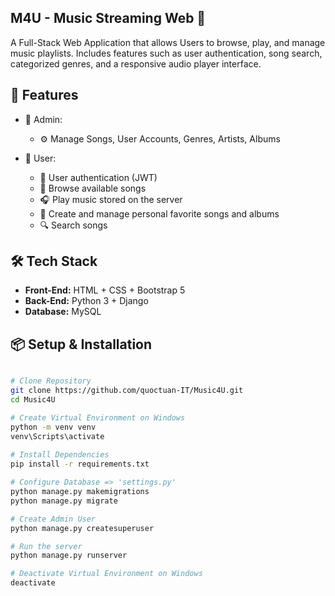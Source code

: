 ## M4U - Music Streaming Web 🎵

A Full-Stack Web Application that allows Users to browse, play, and manage music playlists.
Includes features such as user authentication, song search, categorized genres, and a responsive audio player interface.


## 🚀 Features

- 👤 Admin:
  - ⚙️ Manage Songs, User Accounts, Genres, Artists, Albums
  
- 🧑 User:
  - 🔐 User authentication (JWT)
  - 🎵 Browse available songs
  - 🎧 Play music stored on the server
  - 🛒 Create and manage personal favorite songs and albums
  - 🔍 Search songs 


## 🛠️ Tech Stack

- **Front-End:** HTML + CSS + Bootstrap 5
- **Back-End:** Python 3 + Django
- **Database:** MySQL


## 📦 Setup & Installation

```bash

# Clone Repository
git clone https://github.com/quoctuan-IT/Music4U.git
cd Music4U

# Create Virtual Environment on Windows
python -m venv venv
venv\Scripts\activate
    
# Install Dependencies
pip install -r requirements.txt

# Configure Database => 'settings.py'
python manage.py makemigrations
python manage.py migrate

# Create Admin User
python manage.py createsuperuser

# Run the server
python manage.py runserver

# Deactivate Virtual Environment on Windows
deactivate